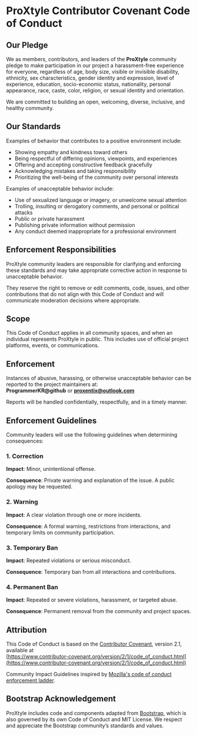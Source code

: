 # ProXtyle Contributor Covenant Code of Conduct

## Our Pledge

We as members, contributors, and leaders of the **ProXtyle** community pledge to make participation in our project a harassment-free experience for everyone, regardless of age, body size, visible or invisible disability, ethnicity, sex characteristics, gender identity and expression, level of experience, education, socio-economic status, nationality, personal appearance, race, caste, color, religion, or sexual identity and orientation.

We are committed to building an open, welcoming, diverse, inclusive, and healthy community.

## Our Standards

Examples of behavior that contributes to a positive environment include:

- Showing empathy and kindness toward others  
- Being respectful of differing opinions, viewpoints, and experiences  
- Offering and accepting constructive feedback gracefully  
- Acknowledging mistakes and taking responsibility  
- Prioritizing the well-being of the community over personal interests  

Examples of unacceptable behavior include:

- Use of sexualized language or imagery, or unwelcome sexual attention  
- Trolling, insulting or derogatory comments, and personal or political attacks  
- Public or private harassment  
- Publishing private information without permission  
- Any conduct deemed inappropriate for a professional environment  

## Enforcement Responsibilities

ProXtyle community leaders are responsible for clarifying and enforcing these standards and may take appropriate corrective action in response to unacceptable behavior.

They reserve the right to remove or edit comments, code, issues, and other contributions that do not align with this Code of Conduct and will communicate moderation decisions where appropriate.

## Scope

This Code of Conduct applies in all community spaces, and when an individual represents ProXtyle in public. This includes use of official project platforms, events, or communications.

## Enforcement

Instances of abusive, harassing, or otherwise unacceptable behavior can be reported to the project maintainers at:  
**ProgrammerKR@github** or **proxentix@outlook.com**

Reports will be handled confidentially, respectfully, and in a timely manner.

## Enforcement Guidelines

Community leaders will use the following guidelines when determining consequences:

### 1. Correction

**Impact**: Minor, unintentional offense.

**Consequence**: Private warning and explanation of the issue. A public apology may be requested.

### 2. Warning

**Impact**: A clear violation through one or more incidents.

**Consequence**: A formal warning, restrictions from interactions, and temporary limits on community participation.

### 3. Temporary Ban

**Impact**: Repeated violations or serious misconduct.

**Consequence**: Temporary ban from all interactions and contributions.

### 4. Permanent Ban

**Impact**: Repeated or severe violations, harassment, or targeted abuse.

**Consequence**: Permanent removal from the community and project spaces.

## Attribution

This Code of Conduct is based on the [Contributor Covenant][homepage], version 2.1, available at  
[https://www.contributor-covenant.org/version/2/1/code_of_conduct.html](https://www.contributor-covenant.org/version/2/1/code_of_conduct.html)

Community Impact Guidelines inspired by [Mozilla's code of conduct enforcement ladder][Mozilla CoC].

## Bootstrap Acknowledgement

ProXtyle includes code and components adapted from [Bootstrap](https://getbootstrap.com), which is also governed by its own Code of Conduct and MIT License. We respect and appreciate the Bootstrap community’s standards and values.

[homepage]: https://www.contributor-covenant.org  
[Mozilla CoC]: https://github.com/mozilla/diversity  
[FAQ]: https://www.contributor-covenant.org/faq  
[translations]: https://www.contributor-covenant.org/translations
